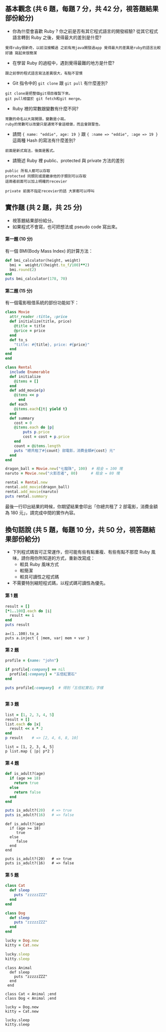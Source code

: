 ## 基本觀念 (共 6 題，每題 7 分，共 42 分，視答題結果部份給分)

* 你為什麼會喜歡 Ruby ? 你之前是否有其它程式語言的開發經驗? 從其它程式語言轉到 Ruby 之後，覺得最大的差別是什麼?
```
覺得ruby很新奇，以前沒接觸過 之前有用java開發過app 覺得最大的差異是ruby的語言比較好讀 寫起來很簡潔
```
* 在學習 Ruby 的過程中，遇到覺得最難的地方是什麼?
```
跟之前學的程式語言寫法差異很大，有點不習慣
```
* Git 指令中的 `git clone` 跟 `git pull` 有什麼差別?
```
git clone是把整個git項目複製下來。
git pull相當於 git fetch和git merge。
```
* Ruby 裡的常數跟變數有什麼不同?
```
常數的命名以大寫開頭，變數是小寫。
ruby的常數可以改變只是通常不會這樣做，而且會跳警告。
```
* 請問 `{ name: "eddie", age: 19 }` 跟 `{ :name => "eddie", :age => 19 }` 這兩種 Hash 的寫法有什麼差別?
```
前面是新式寫法，後面是舊式。
```
* 請簡述 Ruby 裡 public、protected 與 private 方法的差別
```
public 所有人都可以存取
protected 同類別或是繼承他的子類別可以存取
這兩者前面可以加上明確的recevier

private 前面不指定recevier的話 大家都可以呼叫 
```
## 實作題 (共 2 題，共 25 分)

* 視答題結果部份給分。
* 如果程式不會寫，也可把想法或 pseudo code 寫出來。

#### 第一題 (10 分)

有一個 BMI(Body Mass Index) 的計算方法：

```ruby
def bmi_calculator(height, weight)
  bmi =  weight/((height.to_f/100)**2)
  bmi.round(2) 
end
puts bmi_calculator(178, 70)
```

#### 第二題 (15 分)

有一個電影租借系統的部份功能如下：

```ruby
class Movie
  attr_reader :title, :price
  def initialize(title, price)
    @title = title
    @price = price
  end
  def to_s
    "title: #{title}, price: #{price}"
  end
end
end

class Rental
  include Enumerable
  def initialize 
    @items = []
  end
  def add_movie(p)
    @items << p
      end
  def each
    @items.each{|t| yield t}
  end
  def summary
  	cost = 0
    @items.each do |p|
    	puts p.price
    	cost = cost + p.price
    end 
    count = @items.length
    puts "總共租了#{count} 部電影，消費金額#{cost} 元"
  end
end

dragon_ball = Movie.new("七龍珠", 100)  # 租金 = 100 塊
naruto = Movie.new("火影忍者", 80)      # 租金 = 80 塊

rental = Rental.new
rental.add_movie(dragon_ball)
rental.add_movie(naruto)
puts rental.summary
```

最後一行印出結果的時候，你期望結果會印出「你總共租了 2 部電影，消費金額為 180 元」，請完成中間的實作內容。

## 換句話說 (共 5 題，每題 10 分，共 50 分，視答題結果部份給分)

* 下列程式碼皆可正常運作，但可能有些有點重複、有些有點不那麼 Ruby 風味，請你用你所知道的方式，重新改寫成：
  * 較具 Ruby 風味方式
  * 較簡潔
  * 較具可讀性之程式碼
* 不需要特別縮短程式碼，以程式碼可讀性為優先。

#### 第 1 題

```ruby
result = []
[*1..100].each do |i|
  result += i
end
puts result
```

```
a=(1..100).to_a
puts a.inject { |mem, var| mem + var }

```

#### 第 2 題

```ruby
profile = {name: "john"}

if profile[:company] == nil
  profile[:company] = "五倍紅寶石"
end

puts profile[:company]  # 得到「五倍紅寶石」字樣
```

```

```
#### 第 3 題

```ruby
list = [1, 2, 3, 4, 5]
result = []
list.each do |x|
  result << x * 2
end
p result    # => [2, 4, 6, 8, 10]
```

```
list = [1, 2, 3, 4, 5]
p list.map { |p| p*2 }
```
#### 第 4 題

```ruby
def is_adult?(age)
  if (age >= 18)
    return true
  else
    return false
  end
end

puts is_adult?(20)   # => true
puts is_adult?(16)   # => false
```
```
def is_adult?(age)
  if (age >= 18) 
     true
  else
     false
  end
end

puts is_adult?(20)   # => true
puts is_adult?(16)   # => false
```

#### 第 5 題

```ruby
class Cat
  def sleep
    puts "zzzzzZZZ"
  end
end

class Dog
  def sleep
    puts "zzzzzZZZ"
  end
end

lucky = Dog.new
kitty = Cat.new

lucky.sleep
kitty.sleep
```

```
class Animal 
  def sleep
    puts "zzzzzZZZ"
  end
 end

class Cat < Animal ;end
class Dog < Animal ;end

lucky = Dog.new
kitty = Cat.new

lucky.sleep
kitty.sleep
```
